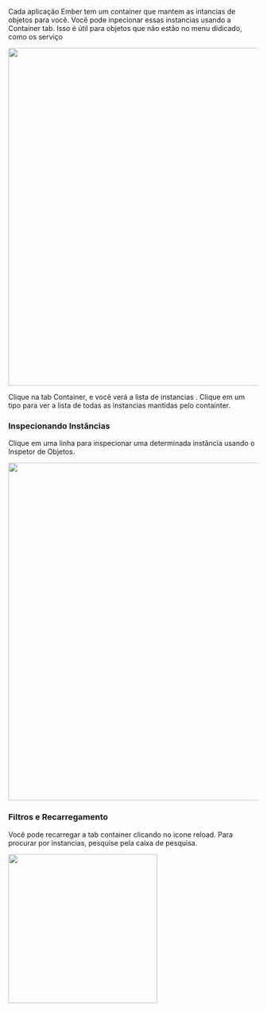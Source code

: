 Cada aplicação Ember tem um container que mantem as intancias de objetos para você. Você pode inpecionar essas instancias usando a Container tab. Isso é útil para objetos que não estão no menu didicado, como os serviço

<img src="../../images/guides/ember-inspector/container-screenshot.png" width="680"/>

Clique na tab Container, e você verá a lista de instancias . Clique em um tipo para ver a lista de todas as instancias mantidas pelo containter.

### Inspecionando Instâncias

Clique em uma linha para inspecionar uma determinada instância usando o Inspetor de Objetos.

<img src="../../images/guides/ember-inspector/container-object-inspector.png" width="680"/>

### Filtros e Recarregamento

Você pode recarregar a tab container clicando no icone reload. Para procurar por instancias, pesquise pela caixa de pesquisa.

<img src="../../images/guides/ember-inspector/container-toolbar.png" width="300"/>
